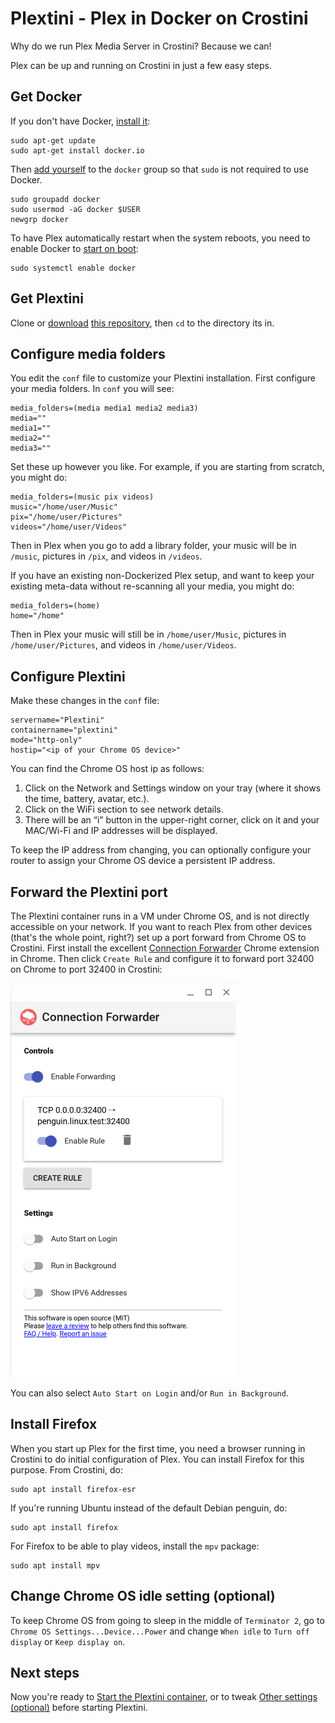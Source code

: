 # Plextini - Plex in Docker on Crostini
Why do we run Plex Media Server in Crostini?  Because we can!

Plex can be up and running on Crostini in just a few easy steps.

## Get Docker
If you don't have Docker, [install it](https://docs.docker.com/engine/install/):
```
sudo apt-get update
sudo apt-get install docker.io
```

Then [add yourself](https://docs.docker.com/install/linux/linux-postinstall/#manage-docker-as-a-non-root-user) to the `docker` group so that `sudo` is not required to use Docker.
```
sudo groupadd docker
sudo usermod -aG docker $USER
newgrp docker
```

To have Plex automatically restart when the system reboots, you need to enable Docker to [start on boot](https://docs.docker.com/engine/install/linux-postinstall/#configure-docker-to-start-on-boot):
```
sudo systemctl enable docker
```

## Get Plextini

Clone or [download](https://github.com/wpwoodjr/plex-docker/archive/master.zip) [this repository](https://github.com/wpwoodjr/plex-docker), then `cd` to the directory its in.

## Configure media folders
You edit the `conf` file to customize your Plextini installation.
First configure your media folders.  In `conf` you will see:
```
media_folders=(media media1 media2 media3)
media=""
media1=""
media2=""
media3=""
```
Set these up however you like.  For example, if you are starting from scratch, you might do:
```
media_folders=(music pix videos)
music="/home/user/Music"
pix="/home/user/Pictures"
videos="/home/user/Videos"
```
Then in Plex when you go to add a library folder, your music will be in `/music`, pictures in `/pix`, and videos in `/videos`.

If you have an existing non-Dockerized Plex setup, and want to keep your existing meta-data without re-scanning all your media, you might do:
```
media_folders=(home)
home="/home"
```
Then in Plex your music will still be in `/home/user/Music`, pictures in `/home/user/Pictures`, and videos in `/home/user/Videos`.

## Configure Plextini
Make these changes in the `conf` file:
```
servername="Plextini"
containername="plextini"
mode="http-only"
hostip="<ip of your Chrome OS device>"
```
You can find the Chrome OS host ip as follows:
1. Click on the Network and Settings window on your tray (where it shows the time, battery, avatar, etc.).
2. Click on the WiFi section to see network details.
3. There will be an “i” button in the upper-right corner, click on it and your MAC/Wi-Fi and IP addresses will be displayed.

To keep the IP address from changing, you can optionally configure your router to assign your Chrome OS device a persistent IP address.

## Forward the Plextini port
The Plextini container runs in a VM under Chrome OS, and is not directly accessible on your network. If you want to reach Plex from other devices (that's the whole point, right?) set up a port forward from Chrome OS to Crostini.  First install the excellent [Connection Forwarder](https://chrome.google.com/webstore/detail/connection-forwarder/ahaijnonphgkgnkbklchdhclailflinn?hl=en-US) Chrome extension in Chrome.  Then click `Create Rule` and configure it to forward port 32400 on Chrome to port 32400 in Crostini:

![Plextini port forwarding](https://github.com/wpwoodjr/plex-docker/blob/master/plextini-port-forward.png)

You can also select `Auto Start on Login` and/or `Run in Background`.

## Install Firefox
When you start up Plex for the first time, you need a browser running in Crostini to do initial configuration of Plex. You can install Firefox for this purpose.  From Crostini, do:
```
sudo apt install firefox-esr
```
If you're running Ubuntu instead of the default Debian penguin, do:
```
sudo apt install firefox
```

For Firefox to be able to play videos, install the `mpv` package:
```
sudo apt install mpv
```

## Change Chrome OS idle setting (optional)
To keep Chrome OS from going to sleep in the middle of `Terminator 2`, go to `Chrome OS Settings...Device...Power` and change `When idle` to `Turn off display` or `Keep display on`.

## Next steps
Now you're ready to [Start the Plextini container](https://github.com/wpwoodjr/plex-docker#starting-the-plex-container), or to tweak [Other settings (optional)](https://github.com/wpwoodjr/plex-docker#other-settings-optional) before starting Plextini.
